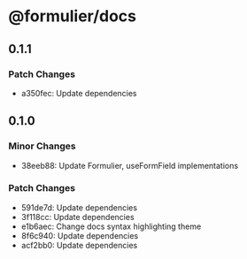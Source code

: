 # @formulier/docs

## 0.1.1

### Patch Changes

- a350fec: Update dependencies

## 0.1.0

### Minor Changes

- 38eeb88: Update Formulier, useFormField implementations

### Patch Changes

- 591de7d: Update dependencies
- 3f118cc: Update dependencies
- e1b6aec: Change docs syntax highlighting theme
- 8f6c940: Update dependencies
- acf2bb0: Update dependencies
